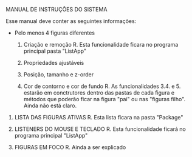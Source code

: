 MANUAL DE INSTRUÇÕES DO SISTEMA

Esse manual deve conter as seguintes informações:

- Pelo menos 4 figuras diferentes
    1. Criação e remoção 
    R. Esta funcionalidade ficara no programa principal pasta "ListApp"
    
    3. Propriedades ajustáveis
    4. Posição, tamanho e z-order
    5. Cor de contorno e cor de fundo
    R. As funcionalidades 3.4. e 5. estarão em conctrutores dentro das pastas de cada figura e métodos que poderão ficar na figura "pai" ou nas "figuras filho". Ainda não está claro. 


1) LISTA DAS FIGURAS ATIVAS
R. Esta lista ficara na pasta "Package"

3) LISTENERS DO MOUSE E TECLADO
R. Esta funcionalidade ficará no programa principal "ListApp"

5) FIGURAS EM FOCO
R. Ainda a ser explicado
